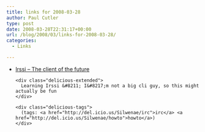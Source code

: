 ```yaml
---
title: links for 2008-03-28
author: Paul Cutler
type: post
date: 2008-03-28T22:31:17+00:00
url: /blog/2008/03/links-for-2008-03-28/
categories:
  - Links

---
```

<ul class="delicious">
  <li>
    <div class="delicious-link">
      <a href="http://irssi.org/documentation/startup">Irssi &#8211; The client of the future</a>
    </div>
    
    <div class="delicious-extended">
      Learning Irssi &#8211; I&#8217;m not a big cli guy, so this might actually be fun
    </div>
    
    <div class="delicious-tags">
      (tags: <a href="http://del.icio.us/Silwenae/irc">irc</a> <a href="http://del.icio.us/Silwenae/howto">howto</a>)
    </div>
  </li>
</ul>